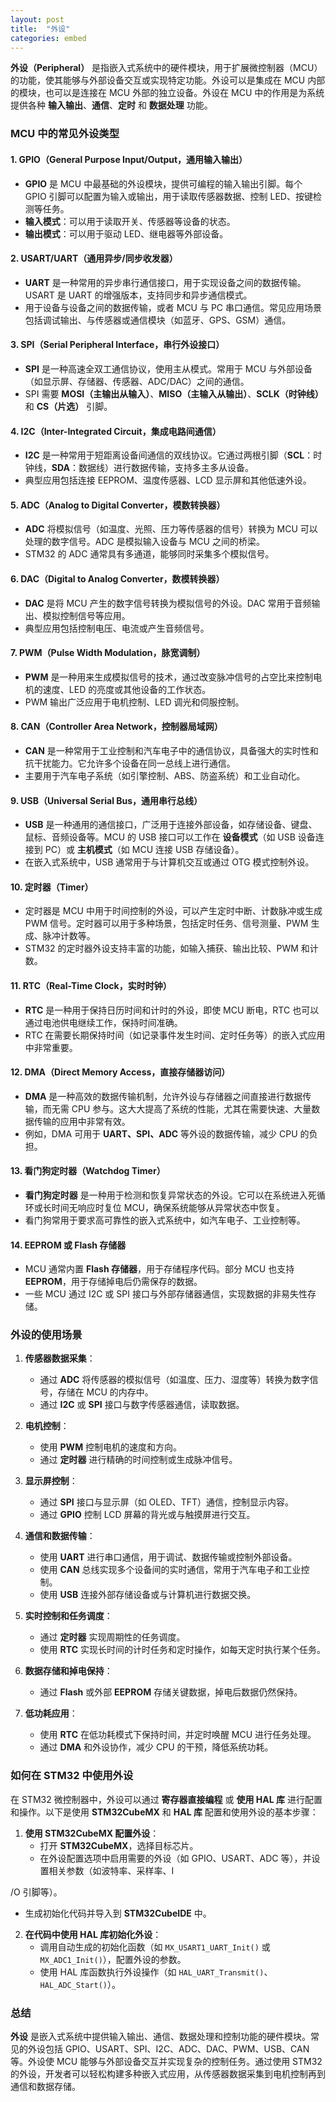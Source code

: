 ```yaml
---
layout: post
title:  "外设"
categories: embed
---
```


**外设（Peripheral）** 是指嵌入式系统中的硬件模块，用于扩展微控制器（MCU）的功能，使其能够与外部设备交互或实现特定功能。外设可以是集成在 MCU 内部的模块，也可以是连接在 MCU 外部的独立设备。外设在 MCU 中的作用是为系统提供各种 **输入输出**、**通信**、**定时** 和 **数据处理** 功能。

### **MCU 中的常见外设类型**

#### 1. **GPIO（General Purpose Input/Output，通用输入输出）**
   - **GPIO** 是 MCU 中最基础的外设模块，提供可编程的输入输出引脚。每个 GPIO 引脚可以配置为输入或输出，用于读取传感器数据、控制 LED、按键检测等任务。
   - **输入模式**：可以用于读取开关、传感器等设备的状态。
   - **输出模式**：可以用于驱动 LED、继电器等外部设备。

#### 2. **USART/UART（通用异步/同步收发器）**
   - **UART** 是一种常用的异步串行通信接口，用于实现设备之间的数据传输。USART 是 UART 的增强版本，支持同步和异步通信模式。
   - 用于设备与设备之间的数据传输，或者 MCU 与 PC 串口通信。常见应用场景包括调试输出、与传感器或通信模块（如蓝牙、GPS、GSM）通信。

#### 3. **SPI（Serial Peripheral Interface，串行外设接口）**
   - **SPI** 是一种高速全双工通信协议，使用主从模式。常用于 MCU 与外部设备（如显示屏、存储器、传感器、ADC/DAC）之间的通信。
   - SPI 需要 **MOSI（主输出从输入）**、**MISO（主输入从输出）**、**SCLK（时钟线）** 和 **CS（片选）** 引脚。
   
#### 4. **I2C（Inter-Integrated Circuit，集成电路间通信）**
   - **I2C** 是一种常用于短距离设备间通信的双线协议。它通过两根引脚（**SCL**：时钟线，**SDA**：数据线）进行数据传输，支持多主多从设备。
   - 典型应用包括连接 EEPROM、温度传感器、LCD 显示屏和其他低速外设。

#### 5. **ADC（Analog to Digital Converter，模数转换器）**
   - **ADC** 将模拟信号（如温度、光照、压力等传感器的信号）转换为 MCU 可以处理的数字信号。ADC 是模拟输入设备与 MCU 之间的桥梁。
   - STM32 的 ADC 通常具有多通道，能够同时采集多个模拟信号。

#### 6. **DAC（Digital to Analog Converter，数模转换器）**
   - **DAC** 是将 MCU 产生的数字信号转换为模拟信号的外设。DAC 常用于音频输出、模拟控制信号等应用。
   - 典型应用包括控制电压、电流或产生音频信号。

#### 7. **PWM（Pulse Width Modulation，脉宽调制）**
   - **PWM** 是一种用来生成模拟信号的技术，通过改变脉冲信号的占空比来控制电机的速度、LED 的亮度或其他设备的工作状态。
   - PWM 输出广泛应用于电机控制、LED 调光和伺服控制。

#### 8. **CAN（Controller Area Network，控制器局域网）**
   - **CAN** 是一种常用于工业控制和汽车电子中的通信协议，具备强大的实时性和抗干扰能力。它允许多个设备在同一总线上进行通信。
   - 主要用于汽车电子系统（如引擎控制、ABS、防盗系统）和工业自动化。

#### 9. **USB（Universal Serial Bus，通用串行总线）**
   - **USB** 是一种通用的通信接口，广泛用于连接外部设备，如存储设备、键盘、鼠标、音频设备等。MCU 的 USB 接口可以工作在 **设备模式**（如 USB 设备连接到 PC）或 **主机模式**（如 MCU 连接 USB 存储设备）。
   - 在嵌入式系统中，USB 通常用于与计算机交互或通过 OTG 模式控制外设。

#### 10. **定时器（Timer）**
   - 定时器是 MCU 中用于时间控制的外设，可以产生定时中断、计数脉冲或生成 PWM 信号。定时器可以用于多种场景，包括定时任务、信号测量、PWM 生成、脉冲计数等。
   - STM32 的定时器外设支持丰富的功能，如输入捕获、输出比较、PWM 和计数。

#### 11. **RTC（Real-Time Clock，实时时钟）**
   - **RTC** 是一种用于保持日历时间和计时的外设，即使 MCU 断电，RTC 也可以通过电池供电继续工作，保持时间准确。
   - RTC 在需要长期保持时间（如记录事件发生时间、定时任务等）的嵌入式应用中非常重要。

#### 12. **DMA（Direct Memory Access，直接存储器访问）**
   - **DMA** 是一种高效的数据传输机制，允许外设与存储器之间直接进行数据传输，而无需 CPU 参与。这大大提高了系统的性能，尤其在需要快速、大量数据传输的应用中非常有效。
   - 例如，DMA 可用于 **UART、SPI、ADC** 等外设的数据传输，减少 CPU 的负担。

#### 13. **看门狗定时器（Watchdog Timer）**
   - **看门狗定时器** 是一种用于检测和恢复异常状态的外设。它可以在系统进入死循环或长时间无响应时复位 MCU，确保系统能够从异常状态中恢复。
   - 看门狗常用于要求高可靠性的嵌入式系统中，如汽车电子、工业控制等。

#### 14. **EEPROM 或 Flash 存储器**
   - MCU 通常内置 **Flash 存储器**，用于存储程序代码。部分 MCU 也支持 **EEPROM**，用于存储掉电后仍需保存的数据。
   - 一些 MCU 通过 I2C 或 SPI 接口与外部存储器通信，实现数据的非易失性存储。

### **外设的使用场景**

1. **传感器数据采集**：
   - 通过 **ADC** 将传感器的模拟信号（如温度、压力、湿度等）转换为数字信号，存储在 MCU 的内存中。
   - 通过 **I2C** 或 **SPI** 接口与数字传感器通信，读取数据。

2. **电机控制**：
   - 使用 **PWM** 控制电机的速度和方向。
   - 通过 **定时器** 进行精确的时间控制或生成脉冲信号。

3. **显示屏控制**：
   - 通过 **SPI** 接口与显示屏（如 OLED、TFT）通信，控制显示内容。
   - 通过 **GPIO** 控制 LCD 屏幕的背光或与触摸屏进行交互。

4. **通信和数据传输**：
   - 使用 **UART** 进行串口通信，用于调试、数据传输或控制外部设备。
   - 使用 **CAN** 总线实现多个设备间的实时通信，常用于汽车电子和工业控制。
   - 使用 **USB** 连接外部存储设备或与计算机进行数据交换。

5. **实时控制和任务调度**：
   - 通过 **定时器** 实现周期性的任务调度。
   - 使用 **RTC** 实现长时间的计时任务和定时操作，如每天定时执行某个任务。

6. **数据存储和掉电保持**：
   - 通过 **Flash** 或外部 **EEPROM** 存储关键数据，掉电后数据仍然保持。

7. **低功耗应用**：
   - 使用 **RTC** 在低功耗模式下保持时间，并定时唤醒 MCU 进行任务处理。
   - 通过 **DMA** 和外设协作，减少 CPU 的干预，降低系统功耗。

### **如何在 STM32 中使用外设**

在 STM32 微控制器中，外设可以通过 **寄存器直接编程** 或 **使用 HAL 库** 进行配置和操作。以下是使用 **STM32CubeMX** 和 **HAL 库** 配置和使用外设的基本步骤：

1. **使用 STM32CubeMX 配置外设**：
   - 打开 **STM32CubeMX**，选择目标芯片。
   - 在外设配置选项中启用需要的外设（如 GPIO、USART、ADC 等），并设置相关参数（如波特率、采样率、I

/O 引脚等）。
   - 生成初始化代码并导入到 **STM32CubeIDE** 中。

2. **在代码中使用 HAL 库初始化外设**：
   - 调用自动生成的初始化函数（如 `MX_USART1_UART_Init()` 或 `MX_ADC1_Init()`），配置外设的参数。
   - 使用 HAL 库函数执行外设操作（如 `HAL_UART_Transmit()`、`HAL_ADC_Start()`）。

### **总结**

**外设** 是嵌入式系统中提供输入输出、通信、数据处理和控制功能的硬件模块。常见的外设包括 GPIO、USART、SPI、I2C、ADC、DAC、PWM、USB、CAN 等。外设使 MCU 能够与外部设备交互并实现复杂的控制任务。通过使用 STM32 的外设，开发者可以轻松构建多种嵌入式应用，从传感器数据采集到电机控制再到通信和数据存储。